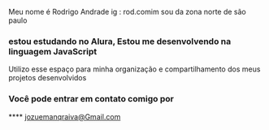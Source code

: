 Meu nome é Rodrigo Andrade 
ig : rod.comim
sou da zona norte de são paulo
### estou estudando no Alura, Estou me desenvolvendo na linguagem JavaScript
Utilizo esse espaço  para minha organização e compartilhamento dos meus projetos desenvolvidos
### Você pode entrar em contato comigo por 
**** jozuemanqraiva@Gmail.com
